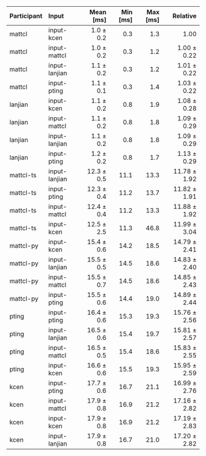 | Participant | Input | Mean [ms] | Min [ms] | Max [ms] | Relative |
|:---|:---|---:|---:|---:|---:|
| mattcl | input-kcen | 1.0 ± 0.2 | 0.3 | 1.3 | 1.00 |
| mattcl | input-mattcl | 1.0 ± 0.2 | 0.3 | 1.2 | 1.00 ± 0.22 |
| mattcl | input-lanjian | 1.1 ± 0.2 | 0.3 | 1.2 | 1.01 ± 0.22 |
| mattcl | input-pting | 1.1 ± 0.1 | 0.3 | 1.4 | 1.03 ± 0.22 |
| lanjian | input-kcen | 1.1 ± 0.2 | 0.8 | 1.9 | 1.08 ± 0.28 |
| lanjian | input-mattcl | 1.1 ± 0.2 | 0.8 | 1.8 | 1.09 ± 0.29 |
| lanjian | input-lanjian | 1.1 ± 0.2 | 0.8 | 1.8 | 1.09 ± 0.29 |
| lanjian | input-pting | 1.2 ± 0.2 | 0.8 | 1.7 | 1.13 ± 0.29 |
| mattcl-ts | input-lanjian | 12.3 ± 0.5 | 11.1 | 13.3 | 11.78 ± 1.92 |
| mattcl-ts | input-pting | 12.3 ± 0.4 | 11.2 | 13.7 | 11.82 ± 1.91 |
| mattcl-ts | input-mattcl | 12.4 ± 0.4 | 11.2 | 13.3 | 11.88 ± 1.92 |
| mattcl-ts | input-kcen | 12.5 ± 2.5 | 11.3 | 46.8 | 11.99 ± 3.04 |
| mattcl-py | input-kcen | 15.4 ± 0.6 | 14.2 | 18.5 | 14.79 ± 2.41 |
| mattcl-py | input-lanjian | 15.5 ± 0.5 | 14.5 | 18.6 | 14.83 ± 2.40 |
| mattcl-py | input-mattcl | 15.5 ± 0.7 | 14.5 | 18.6 | 14.85 ± 2.43 |
| mattcl-py | input-pting | 15.5 ± 0.6 | 14.4 | 19.0 | 14.89 ± 2.44 |
| pting | input-pting | 16.4 ± 0.6 | 15.3 | 19.3 | 15.76 ± 2.56 |
| pting | input-lanjian | 16.5 ± 0.6 | 15.4 | 19.7 | 15.81 ± 2.57 |
| pting | input-mattcl | 16.5 ± 0.5 | 15.4 | 18.6 | 15.83 ± 2.55 |
| pting | input-kcen | 16.6 ± 0.6 | 15.5 | 19.3 | 15.95 ± 2.59 |
| kcen | input-pting | 17.7 ± 0.6 | 16.7 | 21.1 | 16.99 ± 2.76 |
| kcen | input-mattcl | 17.9 ± 0.8 | 16.9 | 21.2 | 17.16 ± 2.82 |
| kcen | input-kcen | 17.9 ± 0.8 | 16.9 | 21.2 | 17.19 ± 2.83 |
| kcen | input-lanjian | 17.9 ± 0.8 | 16.7 | 21.0 | 17.20 ± 2.82 |
